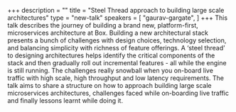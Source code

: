 +++
description = ""
title = "Steel Thread approach to building large scale architectures"
type = "new-talk"
speakers = [
        "gaurav-gargate",
]
+++
This talk describes the journey of building a brand new, platform-first, microservices architecture at Box. Building a new architectural stack presents a bunch of challenges with design choices, technology selection, and balancing simplicity with richness of feature offerings. A ‘steel thread’ to designing architectures helps identify the critical components of the stack and then gradually roll out incremental features - all while the engine is still running. The challenges really snowball when you on-board live traffic with high scale, high throughput and low latency requirements. The talk aims to share a structure on how to approach building large scale microservices architectures, challenges faced while on-boarding live traffic and finally lessons learnt while doing it.
